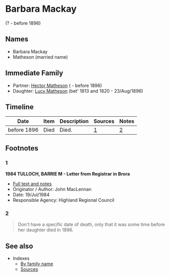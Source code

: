 ﻿---
layout: person
subject_key: i61459684
permalink: /people/i61459684
---

# Barbara Mackay
(? - before 1896)

## Names

* Barbara Mackay
* Matheson (married name)

## Immediate Family

* Partner: [Hector Matheson](./@28800527@-hector-matheson-b-d1896.md) ( - before 1896)
* Daughter: [Lucy Matheson](./@67811996@-lucy-matheson-b1813~1820-d1896-8-23.md) (bet' 1813 and 1820 - 23/Aug/1896)

## Timeline

Date | Item | Description | Sources | Notes
---|---|---|---|---
before 1896 | Died | Died. | [1](#1) | [2](#2)

## Footnotes

### 1

**1984 TULLOCH, BARRIE M - Letter from Registrar in Brora**

* [Full text and notes](../sources/@94133243@-1984-tulloch,-barrie-m-letter-from-registrar-in-brora.md)
* Originator / Author: John MacLennan
* Date: 19/Jul/1984
* Responsible Agency: Highland Regional Council

### 2

> Don't have a specific date of death, only that it was some time before her daughter died in 1896.
>



## See also

- Indexes
  - [By family name](../index-by-family-name.md)
  - [Sources](../index-of-sources-by-title.md)
